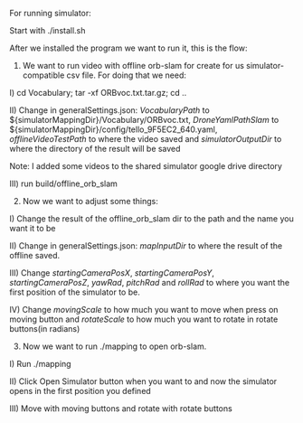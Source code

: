 For running simulator:

Start with ./install.sh

After we installed the program we want to run it, this is the flow:

1. We want to run video with offline orb-slam for create for us simulator-compatible csv file.
For doing that we need:

I) cd Vocabulary; tar -xf ORBvoc.txt.tar.gz; cd ..

II) Change in generalSettings.json: *VocabularyPath* to ${simulatorMappingDir}/Vocabulary/ORBvoc.txt, *DroneYamlPathSlam* to ${simulatorMappingDir}/config/tello_9F5EC2_640.yaml, *offlineVideoTestPath* to where the video saved and *simulatorOutputDir* to where the directory of the result will be saved

Note: I added some videos to the shared simulator google drive directory

III) run build/offline_orb_slam

2. Now we want to adjust some things:

I) Change the result of the offline_orb_slam dir to the path and the name you want it to be

II) Change in generalSettings.json: *mapInputDir* to where the result of the offline saved.

III) Change *startingCameraPosX*, *startingCameraPosY*, *startingCameraPosZ*, *yawRad*, *pitchRad* and *rollRad* to where you want the first position of the simulator to be.

IV) Change *movingScale* to how much you want to move when press on moving button and *rotateScale* to how much you want to rotate in rotate buttons(in radians)

3. Now we want to run ./mapping to open orb-slam.

I) Run ./mapping

II) Click Open Simulator button when you want to and now the simulator opens in the first position you defined

III) Move with moving buttons and rotate with rotate buttons
